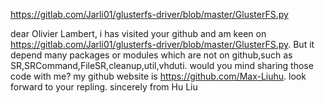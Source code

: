 https://gitlab.com/Jarli01/glusterfs-driver/blob/master/GlusterFS.py




dear Olivier Lambert,
  i has visited your github and am keen on https://gitlab.com/Jarli01/glusterfs-driver/blob/master/GlusterFS.py. But it depend many packages or modules  which are not on  github,such as SR,SRCommand,FileSR,cleanup,util,vhduti. would you mind sharing those code with me?
  my github website is https://github.com/Max-Liuhu.
  look forward to your repling.
                                  sincerely from
                                          Hu Liu
